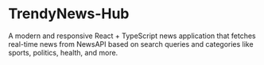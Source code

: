 
# TrendyNews-Hub
A modern and responsive React + TypeScript news application that fetches real-time news from NewsAPI based on search queries and categories like sports, politics, health, and more.


